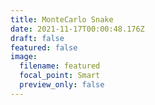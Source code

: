 ```yaml
---
title: MonteCarlo Snake
date: 2021-11-17T00:00:48.176Z
draft: false
featured: false
image:
  filename: featured
  focal_point: Smart
  preview_only: false
---
```

